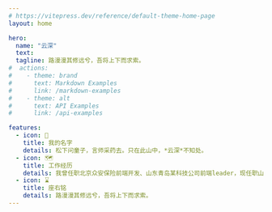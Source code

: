 ```yaml
---
# https://vitepress.dev/reference/default-theme-home-page
layout: home

hero:
  name: "云深"
  text: 
  tagline: 路漫漫其修远兮，吾将上下而求索。
#  actions:
#    - theme: brand
#      text: Markdown Examples
#      link: /markdown-examples
#    - theme: alt
#      text: API Examples
#      link: /api-examples

features:
  - icon: 👨
    title: 我的名字
    details: 松下问童子，言师采药去。只在此山中，*云深*不知处。
  - icon: 🗺
    title: 工作经历
    details: 我曾任职北京众安保险前端开发、山东青岛某科技公司前端leader，现任职山东青岛某国企前端开发。
  - icon: ⌛
    title: 座右铭
    details: 路漫漫其修远兮，吾将上下而求索。
---
```




